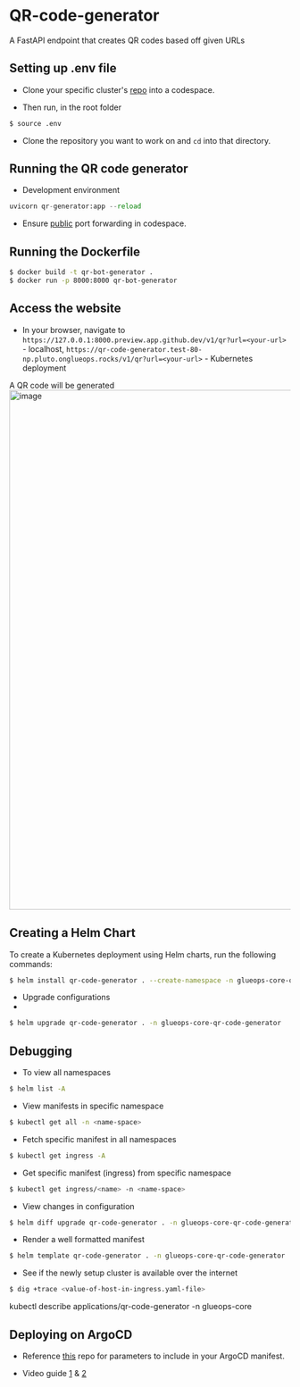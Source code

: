 # QR-code-generator

A FastAPI endpoint that creates QR codes based off given URLs

## Setting up .env file

- Clone your specific cluster's [repo](https://github.com/development-captains/) into a codespace.

- Then run, in the root folder

```bash
$ source .env
```

- Clone the repository you want to work on and ```cd``` into that directory.
  
## Running the QR code generator

- Development environment

```python
uvicorn qr-generator:app --reload
```

- Ensure [public](https://docs.github.com/en/codespaces/managing-codespaces-for-your-organization/restricting-the-visibility-of-forwarded-ports#overview) port forwarding in codespace.

## Running the Dockerfile

```bash
$ docker build -t qr-bot-generator .
$ docker run -p 8000:8000 qr-bot-generator
```

## Access the website

- In your browser, navigate to ```https://127.0.0.1:8000.preview.app.github.dev/v1/qr?url=<your-url>``` - localhost, ```https://qr-code-generator.test-80-np.pluto.onglueops.rocks/v1/qr?url=<your-url>``` - Kubernetes deployment

A QR code will be generated
<img width="931" alt="image" src="https://github.com/GlueOps/github-actions-build-push-containers/assets/49791498/d66f773c-e05c-43db-b978-0bebbb303bb2">

## Creating a Helm Chart

To create a Kubernetes deployment using Helm charts, run the following commands:
```bash
$ helm install qr-code-generator . --create-namespace -n glueops-core-qr-code-generator 
```

- Upgrade configurations
- 
```bash
$ helm upgrade qr-code-generator . -n glueops-core-qr-code-generator
```

## Debugging

- To view all namespaces

```bash
$ helm list -A
```

- View manifests in specific namespace

```bash
$ kubectl get all -n <name-space>
```

- Fetch specific manifest in all namespaces

```bash
$ kubectl get ingress -A
```

- Get specific manifest (ingress) from specific namespace

```bash
$ kubectl get ingress/<name> -n <name-space>
```

- View changes in configuration

```bash
$ helm diff upgrade qr-code-generator . -n glueops-core-qr-code-generator
```

- Render a well formatted manifest

```bash
$ helm template qr-code-generator . -n glueops-core-qr-code-generator
```

- See if the newly setup cluster is available over the internet

```bash
$ dig +trace <value-of-host-in-ingress.yaml-file>
```

kubectl describe applications/qr-code-generator -n glueops-core

## Deploying on ArgoCD
- Reference [this](https://github.com/GlueOps/project-template-helm-chart-app) repo for parameters to include in your ArgoCD manifest.

- Video guide [1](https://drive.google.com/file/d/1gBThTF1ln-UTrxrMmle6K_0YEXunxBjz/view) & [2](https://drive.google.com/file/d/1gBThTF1ln-UTrxrMmle6K_0YEXunxBjz/view)